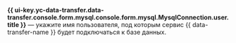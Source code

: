 **{{ ui-key.yc-data-transfer.data-transfer.console.form.mysql.console.form.mysql.MysqlConnection.user.title }}** — укажите имя пользователя, под которым сервис {{ data-transfer-name }} будет подключаться к базе данных.
